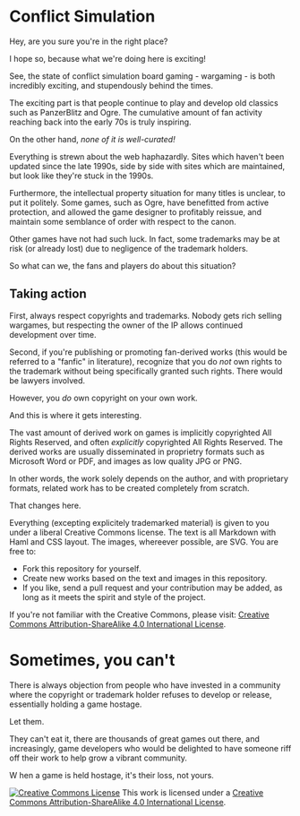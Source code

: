 Conflict Simulation
===================

Hey, are you sure you're in the right place?

I hope so, because what we're doing here is exciting!

See, the state of conflict simulation board gaming - wargaming - is
both incredibly exciting, and stupendously behind the times.

The exciting part is that people continue to play and develop old
classics such as PanzerBlitz and Ogre. The cumulative amount of fan
activity reaching back into the early 70s is truly inspiring.

On the other hand, *none of it is well-curated!*

Everything is strewn about the web haphazardly. Sites which haven't been
updated since the late 1990s, side by side with sites which are
maintained, but look like they're stuck in the 1990s.

Furthermore, the intellectual property situation for many titles is
unclear, to put it politely. Some games, such as Ogre, have benefitted
from active protection, and allowed the game designer to profitably
reissue, and maintain some semblance of order with respect to the canon.

Other games have not had such luck. In fact, some trademarks may be at
risk (or already lost) due to negligence of the trademark holders.

So what can we, the fans and players do about this situation?

## Taking action

First, always respect copyrights and trademarks. Nobody gets rich
selling wargames, but respecting the owner of the IP allows continued
development over time.

Second, if you're publishing or promoting fan-derived works (this would
be referred to a "fanfic" in literature), recognize that you do *not*
own rights to the trademark without being specifically granted such
rights. There would be lawyers involved.

However, you *do* own copyright on your own work.

And this is where it gets interesting.

The vast amount of derived work on games is implicitly copyrighted All
Rights Reserved, and often *explicitly* copyrighted All Rights Reserved.
The derived works are usually disseminated in proprietry formats such as
Microsoft Word or PDF, and images as low quality JPG or PNG.

In other words, the work solely depends on the author, and with
proprietary formats, related work has to be created completely
from scratch.

That changes here.

Everything (excepting explicitely trademarked material) is given to you
under a liberal Creative Commons license. The text is all Markdown with
Haml and CSS layout. The images, whereever possible, are SVG. You are
free to:

* Fork this repository for yourself.
* Create new works based on the text and images in this repository.
* If you like, send a pull request and your contribution may be added,
  as long as it meets the spirit and style of the project.

If you're not familiar with the Creative Commons, please visit:
<a rel="license" href="http://creativecommons.org/licenses/by-sa/4.0/">Creative Commons Attribution-ShareAlike 4.0 International License</a>.

Sometimes, you can't
====================

There is always objection from people who have invested in a
community where the copyright or trademark holder refuses to develop or
release, essentially holding a game hostage.

Let them.

They can't eat it, there are thousands of great games out there, and
increasingly, game developers who would be delighted to have someone
riff off their work to help grow a vibrant community.

W hen a game is held hostage, it's their loss, not yours.


<a rel="license" href="http://creativecommons.org/licenses/by-sa/4.0/"><img alt="Creative Commons License" style="border-width:0" src="http://i.creativecommons.org/l/by-sa/4.0/88x31.png" /></a>
This work is licensed under a <a rel="license" href="http://creativecommons.org/licenses/by-sa/4.0/">Creative Commons Attribution-ShareAlike 4.0 International License</a>.


